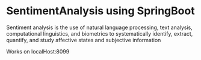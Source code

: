 # SentimentAnalysis using SpringBoot
Sentiment analysis is the use of natural language processing, text analysis, computational linguistics, and biometrics to systematically identify, extract, quantify, and study affective states and subjective information

Works on localHost:8099
